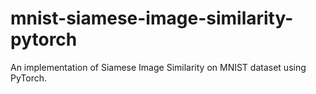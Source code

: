 # mnist-siamese-image-similarity-pytorch

An implementation of Siamese Image Similarity on MNIST dataset using PyTorch.
